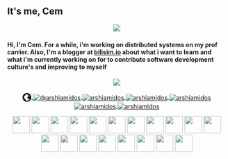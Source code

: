 ## It's me, Cem 

<p align="center"> 
  <img src="https://media.giphy.com/media/PiQejEf31116URju4V/giphy.gif" />
</p>

#### Hi, I'm Cem. For a while, i'm working on distributed systems on my prof carrier. Also, I'm a blogger at [bilisim.io](https://bilisim.io) about what i want to learn and what i'm currently working on for to contribute software development culture's and improving to myself

<p align="center"> 
  <img src="https://media.giphy.com/media/WUlplcMpOCEmTGBtBW/giphy.gif" width="50"><p>
</p>

<p align="center">

<a href="" target="blank">
  <img align="center" src="https://raw.githubusercontent.com/iconic/open-iconic/master/svg/globe.svg" alt="@arshiamidos" height="20" width="20" />
</a>

<a href="" target="blank">
  <img align="center" src="https://cdn.jsdelivr.net/npm/simple-icons@3.0.1/icons/medium.svg" alt="@arshiamidos" height="20" width="20" />
</a>

<a href="" target="blank">
  <img align="center" src="https://cdn.jsdelivr.net/npm/simple-icons@3.0.1/icons/linkedin.svg" alt="arshiamidos" height="20" width="20" />
</a>

<a href="https://twitter.com/Cemman07" target="blank">
  <img align="center" src="https://cdn.jsdelivr.net/npm/simple-icons@3.0.1/icons/twitter.svg" alt="arshiamidos" height="20" width="20" />
</a>

<a href="https://github.com/cemdrman" target="blank">
  <img align="center" src="https://cdn.jsdelivr.net/npm/simple-icons@3.0.1/icons/github.svg" alt="arshiamidos" height="20" width="20" />
</a>
<a href="https://gitlab.com/cemdrman" target="blank">
  <img align="center" src="https://cdn.jsdelivr.net/npm/simple-icons@3.0.1/icons/gitlab.svg" alt="arshiamidos" height="20" width="20" />
</a>

<a href="" target="blank">
  <img align="center" src="https://cdn.jsdelivr.net/npm/simple-icons@3.0.1/icons/spotify.svg" alt="arshiamidos" height="20" width="20" />
</a>

</p>

<p align="center">

  <img src="https://devicon.dev/devicon.git/icons/scala/scala-original.svg" width="40px" height="40px"/>
  <img src="https://devicon.dev/devicon.git/icons/ubuntu/ubuntu-plain.svg" width="40px" height="40px"/>
  <img src="https://devicon.dev/devicon.git/icons/gitlab/gitlab-original.svg" width="40px" height="40px"/>
  <img src="https://devicon.dev/devicon.git/icons/javascript/javascript-original.svg" width="40px" height="40px"/>
  <img src="https://devicon.dev/devicon.git/icons/python/python-original.svg" width="40px" height="40px"/>
  <img src="https://devicon.dev/devicon.git/icons/nodejs/nodejs-original.svg" width="40px" height="40px"/>
  <img src="https://devicon.dev/devicon.git/icons/android/android-original.svg" width="40px" height="40px"/>
  <img src="https://devicon.dev/devicon.git/icons/c/c-original.svg" width="40px" height="40px"/>
  <img src="https://devicon.dev/devicon.git/icons/react/react-original.svg" width="40px" height="40px"/>
  <img src="https://devicon.dev/devicon.git/icons/typescript/typescript-original.svg" width="40px" height="40px"/>
  <img src="https://devicon.dev/devicon.git/icons/krakenjs/krakenjs-original.svg" width="40px" height="40px"/>
  <img src="https://devicon.dev/devicon.git/icons/java/java-original.svg" width="40px" height="40px"/>
  <img src="https://devicon.dev/devicon.git/icons/go/go-original.svg" width="40px" height="40px"/>
  <img src="https://devicon.dev/devicon.git/icons/github/github-original.svg" width="40px" height="40px"/>
  <img src="https://devicon.dev/devicon.git/icons/rust/rust-plain.svg" width="40px" height="40px"/>
  <img src="https://devicon.dev/devicon.git/icons/atom/atom-original.svg" width="40px" height="40px"/>
  <img src="https://devicon.dev/devicon.git/icons/docker/docker-original.svg" width="40px" height="40px"/>
  <img src="https://devicon.dev/devicon.git/icons/groovy/groovy-original.svg" width="40px" height="40px"/>
  <img src="https://devicon.dev/devicon.git/icons/heroku/heroku-original.svg" width="40px" height="40px"/>

</p>
